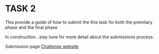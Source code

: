 # TASK 2

This provide a guide of how to submit the this task for both the premilary phase and the final phase 



In construction.. stay tune for more detail about the submissions process.


Submission page [Challenge website](https://mario.grand-challenge.org/submissions/)